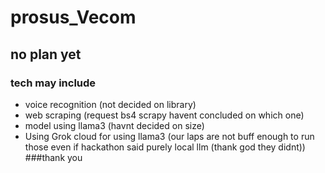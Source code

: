 # prosus_Vecom

## no plan yet

### tech may include 
- voice recognition (not decided on library)
- web scraping (request bs4 scrapy havent concluded on which one)
- model using llama3 (havnt decided on size)
- Using Grok cloud for using llama3 (our laps are not buff enough to run those even if hackathon said purely local llm (thank god they didnt))
###thank you
